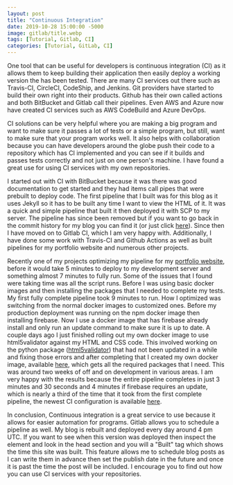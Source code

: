 ```yaml
---
layout: post
title: "Continuous Integration"
date: 2019-10-28 15:00:00 -5000
image: gitlab/title.webp
tags: [Tutorial, Gitlab, CI]
categories: [Tutorial, GitLab, CI]
---
```


One tool that can be useful for developers is continuous integration (CI) as it allows them to keep building their application then easily deploy a working version the has been tested. There are many CI services out there such as Travis-CI, CircleCI, CodeShip, and Jenkins. Git providers have started to build their own right into their products. Github has their own called actions and both BitBucket and Gitlab call their pipelines. Even AWS and Azure now have created CI services such as AWS CodeBuild and Azure DevOps.  

CI solutions can be very helpful where you are making a big program and want to make sure it passes a lot of tests or a simple program, but still, want to make sure that your program works well. It also helps with collaboration because you can have developers around the globe push their code to a repository which has CI implemented and you can see if it builds and passes tests correctly and not just on one person's machine. I have found a great use for using CI services with my own repositories.  

I started out with CI with BitBucket because it was there was good documentation to get started and they had items call pipes that were prebuilt to deploy code. The first pipeline that I built was for this blog as it uses Jekyll so it has to be built any time I want to view the HTML of it. It was a quick and simple pipeline that built it then deployed it with SCP to my server. The pipeline has since been removed but if you want to go back in the commit history for my blog you can find it (or just click [here](/assets/other-files/CI/bitbucket-pipeline.yml.txt)). Since then I have moved on to Gitlab CI, which I am very happy with. Additionally, I have done some work with Travis-CI and Github Actions as well as built pipelines for my portfolio website and numerous other projects.  

Recently one of my projects optimizing my pipeline for my [portfolio website](https://gitlab.com/Cyb3r-Jak3/Portfolio-Website), before it would take 5 minutes to deploy to my development server and something almost 7 minutes to fully run. Some of the issues that I found were taking time was all the script runs. Before I was using basic docker images and then installing the packages that I needed to complete my tests. My first fully complete pipeline took 9 minutes to run. How I optimized was switching from the normal docker images to customized ones. Before my production deployment was running on the npm docker image then installing firebase. Now I use a docker image that has firebase already install and only run an update command to make sure it is up to date. A couple days ago I just finished rolling out my own docker image to use html5validator against my HTML and CSS code. This involved working on the python package ([html5validator](https://github.com/svenkreiss/html5validator)) that had not been updated in a while and fixing those errors and after completing that I created my own docker image, available [here](https://hub.docker.com/r/cyb3rjak3/html5validator), which gets all the required packages that I need. This was around two weeks of off and on development in various areas. I am very happy with the results because the entire pipeline completes in just 3 minutes and 30 seconds and 4 minutes if firebase requires an update, which is nearly a third of the time that it took from the first complete pipeline, the newest CI configuration is available [here](https://gitlab.com/Cyb3r-Jak3/Portfolio-Website/blob/master/.gitlab-ci.yml).  

In conclusion, Continuous integration is a great service to use because it allows for easier automation for programs. Gitlab allows you to schedule a pipeline as well. My blog is rebuilt and deployed every day around 4 pm UTC. If you want to see when this version was deployed then inspect the element and look in the head section and you will a "Built" tag which shows the time this site was built. This feature allows me to schedule blog posts as I can write them in advance then set the publish date in the future and once it is past the time the post will be included. I encourage you to find out how you can use CI services with your repositories.
